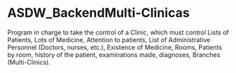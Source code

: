# ASDW_BackendMulti-Clinicas
Program in charge to take the control of a Clinic, which must control Lists of Patients, Lots of Medicine, Attention to patients, List of Administrative Personnel (Doctors, nurses, etc.), Existence of Medicine, Rooms, Patients by room, history of the patient, examinations made, diagnoses, Branches (Multi-Clinics).
